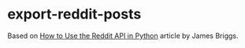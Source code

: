 # export-reddit-posts

Based on [How to Use the Reddit API in Python](https://towardsdatascience.com/how-to-use-the-reddit-api-in-python-5e05ddfd1e5c) article by James Briggs.